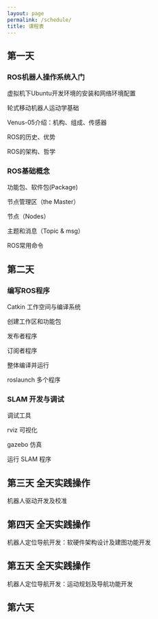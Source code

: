 ```yaml
---
layout: page
permalink: /schedule/
title: 课程表
---
```


## 第一天

### ROS机器人操作系统入门

虚拟机下Ubuntu开发环境的安装和网络环境配置

轮式移动机器人运动学基础

Venus-05介绍：机构、组成、传感器

ROS的历史、优势

ROS的架构、哲学

### ROS基础概念

功能包、软件包(Package)

节点管理区（the Master）

节点（Nodes）

主题和消息（Topic & msg）

ROS常用命令

## 第二天

### 编写ROS程序

Catkin 工作空间与编译系统

创建工作区和功能包

发布者程序

订阅者程序

整体编译并运行

roslaunch 多个程序

### SLAM 开发与调试

调试工具

rviz 可视化

gazebo 仿真

运行 SLAM 程序

## 第三天 全天实践操作 

机器人驱动开发及校准

## 第四天 全天实践操作

机器人定位导航开发：软硬件架构设计及建图功能开发

## 第五天 全天实践操作

机器人定位导航开发：运动规划及导航功能开发

## 第六天











